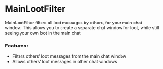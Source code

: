 # MainLootFilter

MainLootFilter filters all loot messages by others, for your main chat window. This allows you to create a separate chat window for loot, while still seeing your own loot in the main chat.

### Features:
- Filters others' loot messages from the main chat window
- Allows others' loot messages in other chat windows
